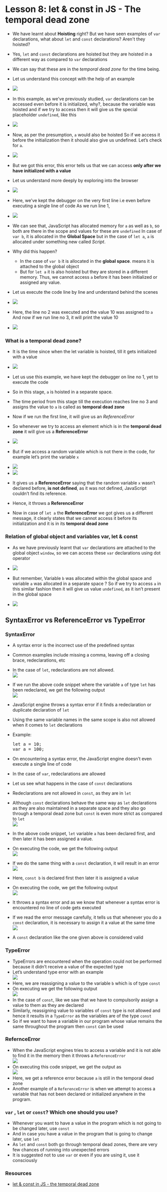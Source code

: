 # Lesson 8: let & const in JS - The temporal dead zone
- We have learnt about **Hoisting** right? But we have seen examples of `var` declarations, what about `let` and `const` declarations? Aren't they hoisted?
- Yes, `let` and `const` declarations are hoisted but they are hoisted in a different way as compared to `var` declarations
- We can say that these are in the *temporal dead zone* for the time being.
- Let us understand this concept with the help of an example	
- <img src="images/img1.PNG" >

- In this example, as we’ve previously studied, `var` declarations can be accessed even before it is initialized, why?, because the variable was hoisted and if we try to access then it will give us the special placeholder `undefined`, like this
- <img src="images/img2.PNG" >

- Now, as per the presumption, `a` would also be hoisted
So if we access it before the initialization then it should also give us undefined. Let’s check for `a`.
- <img src="images/img3.PNG" >

- But we got this error, this error tells us that we can access **only after we have initialized with a value**
- Let us understand more deeply by exploring into the browser
- <img src="images/img4.PNG" >


- Here, we’ve kept the debugger on the very first line i.e even before executing a single line of code
As we run line 1,
- <img src="images/img5.PNG" >

- We can see that, JavaScript has allocated memory for `a` as well as `b`, so both are there in the scope and values for these are `undefined`
In case of `var b`, it is allocated in the **Global Space** but in the case of `let a`, `a` is allocated under something new called *Script*.
- Why did this happen? 
  - In the case of `var b` it is allocated in the **global space**. means it is attached to the global object
  - But for `let a` it is also hoisted but they are stored in a different memory. Thus, we cannot access `a` before it has been initialized or assigned any value.
- Let us execute the code line by line and understand behind the scenes
- <img src="images/img6.PNG" >

- Here, the line no 2 was executed and the value 10 was assigned to `a` 
And now if we run line no 3, it will print the value 10
- <img src="images/img7.PNG" >


### What is a temporal dead zone?
- It is the time since when the let variable is hoisted, till it gets initialized with a value 
- <img src="images/img8.PNG" >

- Let us use this example, we have kept the debugger on line no 1, yet to execute the code
- So in this stage, `a` is hoisted in a separate space.
- The time period from this stage till the execution  reaches line no 3 and assigns the value to `a` is called as **temporal dead zone**
- Now if we run the first line, it will give us an *ReferenceError*
- So whenever we try to access an element which is in the **temporal dead zone** it will give us a **ReferenceError**
- <img src="images/img9.PNG" >

- But if we access a random variable which is not there in the code, for example let’s print the variable `x` 
- <img src="images/img10.PNG">

- <img src="images/img11.PNG">

- It gives us a **ReferenceError** saying that the random variable `x` wasn’t declared before, **is not defined**, as it was not defined, JavaScript couldn’t find its reference.
- Hence, it throws a **ReferenceError** 
- Now in case of `let a` the **ReferenceError** we got gives us a different message, it clearly states that we cannot access it before its initialization and it is in its **temporal dead zone**

### Relation of global object and variables var, let & const

- As we have previously learnt that `var` declarations are attached to the global object `window`, so we can access these `var` declarations using dot operator 
- <img src="images/img12.PNG" >

- But remember, Variable `b` was allocated within the global space and variable `a` was allocated in a separate space ? So if we try to access `a` in this similar fashion then it will give us value `undefined`, as it isn’t present in the global space
- <img src="images/img13.PNG" >

## SyntaxError vs ReferenceError vs TypeError

### SyntaxError
- A syntax error is the incorrect use of the predefined syntax
- Common examples include missing a comma, leaving off a closing brace, redeclarations, etc
- In the case of `let`, redeclarations are not allowed. 
<br><img src="images/code1.png"/>

- If we run the above code snippet where the variable `a` of type `let` has been redeclared, we get the following output
<br><img src="images/output1.png"/>
- JavaScript engine throws a syntax error if it finds a redeclaration or duplicate declaration of `let`
- Using the same variable names in the same scope is also not allowed when it comes to `let` declarations
- Example:
    <pre>let a = 10;
  var a = 100;</pre>
- On encountering a syntax error, the JavaScript engine doesn’t even execute a single line of code
- In the case of `var`, redeclarations are allowed 
- Let us see what happens in the case of `const` declarations
- Redeclarations are not allowed in `const`, as they are in `let`
- Although  `const` declarations behave the same way as `let` declarations as they are also maintained in a separate space and they also go through a temporal dead zone but `const` is even more strict as compared to `let`
<br><img src="images/code2.png"/>
- In the above code snippet, `let` variable `a` has been declared first, and then later it has been assigned a value. 
- On executing the code, we get the following output 
<br><img src="images/output2.png"/>
- If we do the same thing with a `const` declaration, it will result in an error
<br><img src="images/code3.png"/>
- Here, `const b` is declared first then later it is assigned a value
- On executing the code, we get the following output
<br><img src="images/output3.png"/>
- It throws a syntax error and as we know that whenever a syntax error is encountered no line of code gets executed
- If we read the error message carefully, it tells us that whenever you do a `const` declaration, it is necessary to assign it a value at the same time
<br><img src="images/code4.png"/>
- A `const` declaration like the one given above is considered valid


### TypeError
- TypeErrors are encountered when the operation could not be performed because it didn’t receive a value of the expected type
- Let’s understand type error with an example
<br><img src="images/code5.png"/>
- Here, we are reassigning a value to the variable `b` which is of type `const`  
- On executing we get the following output
<br><img src="images/output5.png"/>
- In the case of `const`, like we saw that we have to compulsorily assign a value to them as they are declared
- Similarly, reassigning  value to variables of `const` type is not allowed and hence it results in a `TypeError` as the variables are of the type `const`
- So if we want to have a variable in our program whose value remains the same throughout the program then `const` can be used


### RefernceError

- When the JavaScript engines tries to access a variable and it is not able to find it in the memory then it throws a `ReferenceError`
<br><img src="images/code6.png"/>
- On executing this code snippet, we get the output as
<br><img src="images/output6.png"/>
- Here, we get a reference error because `a` is still in the temporal dead zone 
- Another example of a `ReferenceError` is when we attempt to access a variable that has not been declared or initialized anywhere in the program.


### `var` , `let` or `const`? Which one should you use?

- Whenever you want to have a value in the program which is not going to be changed later, use `const`
- And in case you have a value in the program that is going to change later, use `let` 
- As `let` and `const` both go through temporal dead zones, there are very few chances of running into unexpected errors
- It is suggested not to use `var` or even if you are using it, use it consciously 


### Resources

- [let & const in JS - the temporal dead zone](https://www.youtube.com/watch?v=BNC6slYCj50&list=PLlasXeu85E9cQ32gLCvAvr9vNaUccPVNP&index=9)
